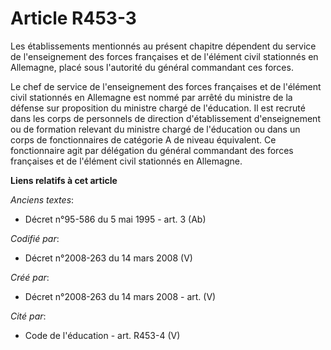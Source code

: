 # Article R453-3

Les établissements mentionnés au présent chapitre dépendent du service de l'enseignement des forces françaises et de
l'élément civil stationnés en Allemagne, placé sous l'autorité du général commandant ces forces.

Le chef de service de l'enseignement des forces françaises et de l'élément civil stationnés en Allemagne est nommé par arrêté
du ministre de la défense sur proposition du ministre chargé de l'éducation. Il est recruté dans les corps de personnels de
direction d'établissement d'enseignement ou de formation relevant du ministre chargé de l'éducation ou dans un corps de
fonctionnaires de catégorie A de niveau équivalent. Ce fonctionnaire agit par délégation du général commandant des forces
françaises et de l'élément civil stationnés en Allemagne.

**Liens relatifs à cet article**

_Anciens textes_:

  - Décret n°95-586 du 5 mai 1995 - art. 3 (Ab)

_Codifié par_:

  - Décret n°2008-263 du 14 mars 2008 (V)

_Créé par_:

  - Décret n°2008-263 du 14 mars 2008 - art. (V)

_Cité par_:

  - Code de l'éducation - art. R453-4 (V)
